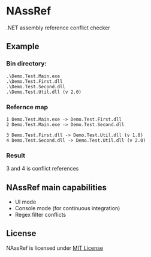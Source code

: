 NAssRef
=======

.NET assembly reference conflict checker

## Example

### Bin directory:

    .\Demo.Test.Main.exe
    .\Demo.Test.First.dll
    .\Demo.Test.Second.dll
    .\Demo.Test.Util.dll (v 2.0)

### Refernce map

    1 Demo.Test.Main.exe -> Demo.Test.First.dll
    2 Demo.Test.Main.exe -> Demo.Test.Second.dll
    
    3 Demo.Test.First.dll -> Demo.Test.Util.dll (v 1.0)
    4 Demo.Test.Second.dll -> Demo.Test.Util.dll (v 2.0)

### Result
3 and 4 is conflict references

## NAssRef main capabilities
- UI mode
- Console mode (for continuous integration)
- Regex filter conflicts

## License
NAssRef is licensed under [MIT License](http://en.wikipedia.org/wiki/MIT_License)
